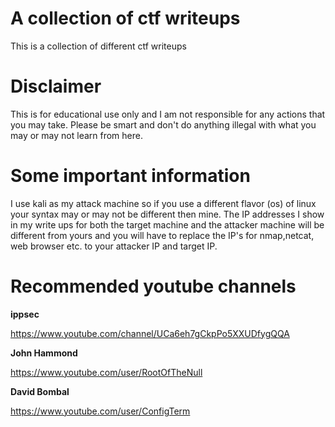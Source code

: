 # A collection of ctf writeups

This is a collection of different ctf writeups


# Disclaimer

This is for educational use only and I am not responsible for any actions that you 
may take. Please be smart and don't do anything illegal with what you may or may not learn from here. 


# Some important information

I use kali as my attack machine so if you use a different flavor (os) of linux your syntax may or may not
be different then mine. The IP addresses I show in my write ups for both the target machine and the 
attacker machine will be different from yours and you will have to replace the IP's for nmap,netcat, web browser etc. 
to your attacker IP and target IP.

# Recommended youtube channels


**ippsec**

https://www.youtube.com/channel/UCa6eh7gCkpPo5XXUDfygQQA


**John Hammond**

https://www.youtube.com/user/RootOfTheNull


**David Bombal**

https://www.youtube.com/user/ConfigTerm
